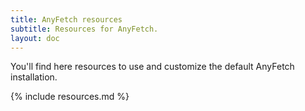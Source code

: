 ```yaml
---
title: AnyFetch resources
subtitle: Resources for AnyFetch.
layout: doc
---
```


You'll find here resources to use and customize the default AnyFetch installation.

{% include resources.md %}
